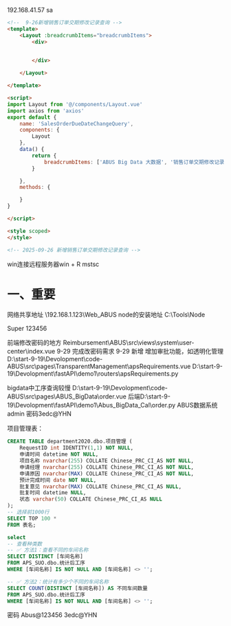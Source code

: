 192.168.41.57
sa  
```html
<!--  9-26新增销售订单交期修改记录查询 -->
<template>
    <Layout :breadcrumbItems="breadcrumbItems">
        <div>

            
        </div>

    </Layout>

</template>

<script>
import Layout from '@/components/Layout.vue'
import axios from 'axios'
export default {
    name: 'SalesOrderDueDateChangeQuery',
    components: {
        Layout
    },
    data() {
        return {
            breadcrumbItems: ['ABUS Big Data 大数据', '销售订单交期修改记录查询据字典查询'],
        }

    },
    methods: {

    }
}

</script>

<style scoped>
</style>

<!-- 2025-09-26 新增销售订单交期修改记录查询 -->

```
win连接远程服务器win + R mstsc 
# 一、重要
网络共享地址 \\192.168.1.123\Web_ABUS
node的安装地址  C:\Tools\Node

Super 123456

前端修改密码的地方
Reimbursement\ABUS\src\views\system\user-center\index.vue
9-29 完成改密码需求
9-29 新增 增加审批功能，如透明化管理
D:\start-9-19\Devolopment\code-ABUS\src\pages\TransparentManagement\apsRequirements.vue
D:\start-9-19\Devolopment\fastAPI\demo1\routers\apsRequirements.py


 bigdata中工序查询较慢 D:\start-9-19\Devolopment\code-ABUS\src\pages\ABUS_BigData\order.vue
 后端D:\start-9-19\Devolopment\fastAPI\demo1\Abus_BigData_Cal\order.py
ABUS数据系统
admin 密码3edc@YHN


项目管理表：
```sql
CREATE TABLE department2020.dbo.项目管理 (
	RequestID int IDENTITY(1,1) NOT NULL,
	申请时间 datetime NOT NULL,
	项目名称 nvarchar(255) COLLATE Chinese_PRC_CI_AS NOT NULL,
	申请经理 nvarchar(255) COLLATE Chinese_PRC_CI_AS NOT NULL,
	申请原因 nvarchar(MAX) COLLATE Chinese_PRC_CI_AS NOT NULL,
	预计完成时间 date NOT NULL,
	批复意见 nvarchar(MAX) COLLATE Chinese_PRC_CI_AS NULL,
	批复时间 datetime NULL,
	状态 varchar(50) COLLATE Chinese_PRC_CI_AS NULL
);
-- 选择前1000行
SELECT TOP 100 * 
FROM 表名;

select 
-- 查看种类数
-- ✅ 方法1：查看不同的车间名称
SELECT DISTINCT [车间名称]
FROM APS_SUO.dbo.统计后工序
WHERE [车间名称] IS NOT NULL AND [车间名称] <> '';

-- ✅ 方法2：统计有多少个不同的车间名称
SELECT COUNT(DISTINCT [车间名称]) AS 不同车间数量
FROM APS_SUO.dbo.统计后工序
WHERE [车间名称] IS NOT NULL AND [车间名称] <> '';
```
密码
Abus@123456
3edc@YHN




